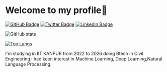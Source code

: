 
# Welcome to my profile👋

[![GitHub Badge](https://img.shields.io/badge/GitHub-yhimanshu22-blue?style=flat-square&logo=github)](https://github.com/yhimanshu22)
[![Twitter Badge](https://img.shields.io/badge/Twitter-yhimanshu22456-blue?style=flat-square&logo=twitter)](https://twitter.com/yhimanshu22456)
[![LinkedIn Badge](https://img.shields.io/badge/LinkedIn-yhimanshu22-blue?style=flat-square&logo=linkedin)](https://www.linkedin.com/in/yhimanshu22)

![ GitHub stats](https://github-readme-stats.vercel.app/api?username=yhimanshu22&show_icons=true&theme=radical)

[![Top Langs](https://github-readme-stats.vercel.app/api/top-langs/?username=yhimanshu22&layout=donut-vertical)](https://github.com/yhimanshu22/github-readme-stats)




I'm studying in IIT KANPUR from 2022 to 2026 doing Btech in Civil Engineering.i had keen interest in  Machine Learning, Deep Learning,Natural Language Processing.



